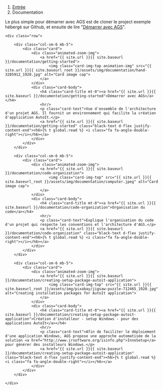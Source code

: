 <!-- Breadcrumb navigation -->
<nav aria-label="breadcrumb">
    <ol class="breadcrumb">
        <li class="breadcrumb-item"><a href="{{ site.url }}{{ site.baseurl }}/">Entrée</a></li>
        <li class="breadcrumb-item active" aria-current="page">Documentation</li>
    </ol>
</nav>


<!-- Card's documentation -->
<div class="container">
    <p class="mt-5 mb-5">Le plus simple pour démarrer avec AGS est de cloner le project exemple hébergé sur Github, et ensuite de lire "<a href="{{ site.url }}{{ site.baseurl }}/documentation/getting-started">Démarrer avec AGS</a>".</p>

    <div class="row">

        <div class="col-sm-6 mb-5">
            <div class="card">
                <div class="animated-zoom-img">
                    <a href="{{ site.url }}{{ site.baseurl }}/documentation/getting-started">
                        <img class="card-img-top animation-img" src="{{ site.url }}{{ site.baseurl_root }}/assets/img/documentation/hand-3285912_1920.jpg" alt="Card image cap">
                    </a>
                </div>
                <div class="card-body">
                    <h4 class="card-title mt-0"><a href="{{ site.url }}{{ site.baseurl }}/documentation/getting-started">Démarrer avec AGS</a></h4>
                    <hr/>
                    <p class="card-text">Vue d'ensemble de l'architecture d'un projet AGS. Il fournit un environnement qui facilite la création d'application AutoIt.</p>
                    <a href="{{ site.url }}{{ site.baseurl }}/documentation/getting-started" class="black-text d-flex justify-content-end"><h6>{% t global.read %} <i class="fa fa-angle-double-right"></i></h6></a>
                </div>
            </div>
        </div>

        <div class="col-sm-6 mb-5">
            <div class="card">
                <div class="animated-zoom-img">
                    <a href="{{ site.url }}{{ site.baseurl }}/documentation/code-organization">
                        <img class="card-img-top" src="{{ site.url }}{{ site.baseurl_root }}/assets/img/documentation/computer.jpeg" alt="Card image cap">
                    </a>
                </div>
                <div class="card-body">
                    <h4 class="card-title mt-0"><a href="{{ site.url }}{{ site.baseurl }}/documentation/code-organization">Organisation du code</a></h4>
                    <hr/>
                    <p class="card-text">Explique l'organisation du code d'un projet qui respecte les conventions et l'architecture d'AGS.</p>
                    <a href="{{ site.url }}{{ site.baseurl }}/documentation/code-organization" class="black-text d-flex justify-content-end"><h6>{% t global.read %} <i class="fa fa-angle-double-right"></i></h6></a>
                </div>
            </div>
        </div>

        <div class="col-sm-6 mb-5">
            <div class="card">
                <div class="animated-zoom-img">
                    <a href="{{ site.url }}{{ site.baseurl }}/documentation/creating-setup-package-autoit-application">
                        <img class="card-img-top" src="{{ site.url }}{{ site.baseurl_root }}/assets/img/pixabay/jigsaw-puzzle-712465_1920.jpg" alt="Creating installation packages for AutoIt application">
                    </a>
                </div>
                <div class="card-body">
                    <h4 class="card-title mt-0"><a href="{{ site.url }}{{ site.baseurl }}/documentation/creating-setup-package-autoit-application">Création d'installeur - setup Windows - pour des applications AutoIt</a></h4>
                    <hr/>
                    <p class="card-text">Afin de faciliter le déploiement d'une application Windows, AGS propose une approche automatisée de la solution <a href="http://www.jrsoftware.org/isinfo.php">InnoSetup</a> pour générer des installeurs Windows.</p>
                    <a href="{{ site.url }}{{ site.baseurl }}/documentation/creating-setup-package-autoit-application" class="black-text d-flex justify-content-end"><h6>{% t global.read %} <i class="fa fa-angle-double-right"></i></h6></a>
                </div>
            </div>
        </div>

    </div>
</div>
